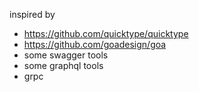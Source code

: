 inspired by

- https://github.com/quicktype/quicktype
- https://github.com/goadesign/goa
- some swagger tools
- some graphql tools
- grpc

